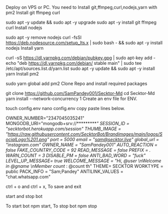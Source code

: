 Deploy on VPS or PC.
You need to Install git,ffmpeg,curl,nodejs,yarn with pm2
Install git ffmpeg curl

 sudo apt -y update &&  sudo apt -y upgrade 
 sudo apt -y install git ffmpeg curl
Install nodejs

sudo apt -y remove nodejs
curl -fsSl https://deb.nodesource.com/setup_lts.x | sudo bash - && sudo apt -y install nodejs
Install yarn

curl -sS https://dl.yarnpkg.com/debian/pubkey.gpg | sudo apt-key add - 
echo "deb https://dl.yarnpkg.com/debian/ stable main" | sudo tee /etc/apt/sources.list.d/yarn.list
sudo apt -y update && sudo apt -y install yarn
Install pm2

sudo yarn global add pm2
Clone Repo and install required packages

git clone https://github.com/SamPandey001/Secktor-Md
cd Secktor-Md
yarn install --network-concurrency 1
Create an env file for ENV.

touch config.env
nano config.env
copy paste lines below.

OWNER_NUMBER="2347045035241"
MONGODB_URI="mongodb+srv://*************"
SESSION_ID = "secktorbot.herokuapp.com/session"
THUMB_IMAGE = "https://raw.githubusercontent.com/SecktorBot/Brandimages/main/logos/SocialLogo%201.png"
port = 5000
email = "sam@secktor.live"
global_url = "instagram.com"
OWNER_NAME = "SamPandey001"
AUTO_REACTION = false
FAKE_COUNTRY_CODE = 92
READ_MESSAGE = false
PREFIX = .
WARN_COUNT = 3
DISABLE_PM = false
ANTI_BAD_WORD = "fuck"
LEVEL_UP_MESSAGE= true
WELCOME_MESSAGE =  "*Hi,* @user \n*Welcome in* @gname \n*Member count* : @count th"
THEME= SECKTOR
WORKTYPE = public
PACK_INFO = "Sam;Pandey"
ANTILINK_VALUES = "chat.whatsapp.com"

ctrl + o and ctrl + x, To save and exit

start and stop bot

To start bot npm start, To stop bot npm stop